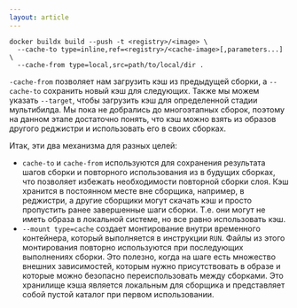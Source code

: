```yaml
---
layout: article
---
```

```
docker buildx build --push -t <registry>/<image> \
  --cache-to type=inline,ref=<registry>/<cache-image>[,parameters...] \
  --cache-from type=local,src=path/to/local/dir .
```

`-cache-from` позволяет нам загрузить кэш из предыдущей сборки, а `--cache-to` сохранить новый кэш для следующих. Также мы можем указать `--target`, чтобы загрузить кэш для определенной стадии мультибилда. Мы пока не добрались до многоэтапных сборок, поэтому на данном этапе достаточно понять, что кэш можно взять из образов другого реджистри и использовать его в своих сборках.

Итак, эти два механизма для разных целей:

- `cache-to` и `cache-from` используются для сохранения результата шагов сборки и повторного использования из в будущих сборках, что позволяет избежать необходимости повторной сборки слоя. Кэш хранится в постоянном месте вне сборщика, например, в реджистри, а другие сборщики могут скачать кэш и просто пропустить ранее завершенные шаги сборки. Т.е. они могут не иметь образа в локальной системе, но все равно использовать кэш.
- `--mount type=cache` создает монтирование внутри временного контейнера, который выполняется в инструкции `RUN`. Файлы из этого монтирования повторно используются при последующих выполнениях сборки. Это полезно, когда на шаге есть множество внешних зависимостей, которым нужно присутствовать в образе и которые можно безопасно переиспользовать между сборками. Это хранилище кэша является локальным для сборщика и представляет собой пустой каталог при первом использовании.
